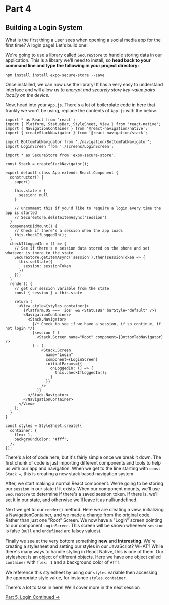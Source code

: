 # Part 4
## Building a Login System

What is the first thing a user sees when opening a social media app for the first time? A login page! Let's build one!

We're going to use a library called `SecureStore` to handle storing data in our application. This is a library we'll need to install, so **head back to your command line and type the following in your project directory:**

```
npm install install expo-secure-store --save
```

Once installed, we can now use the library! It has a very easy to understand interface and will allow us *to encrypt and securely store key-value pairs locally on the device.*

Now, head into your `App.js`. There's a lot of boilerplate code in here that frankly we won't be using, replace the contents of `App.js` with the below.

```
import * as React from 'react';
import { Platform, StatusBar, StyleSheet, View } from 'react-native';
import { NavigationContainer } from '@react-navigation/native';
import { createStackNavigator } from '@react-navigation/stack';

import BottomTabNavigator from './navigation/BottomTabNavigator';
import LoginScreen from './screens/LoginScreen';

import * as SecureStore from 'expo-secure-store';

const Stack = createStackNavigator();

export default class App extends React.Component {
  constructor() {
    super()

    this.state = {
      session: null
    }

    // uncomment this if you'd like to require a login every time the app is started
    // SecureStore.deleteItemAsync('session')
  }
  componentDidMount() {
    // Check if there's a session when the app loads
    this.checkIfLoggedIn();
  }
  checkIfLoggedIn = () => {
    // See if there's a session data stored on the phone and set whatever is there to the state
    SecureStore.getItemAsync('session').then(sessionToken => {
      this.setState({
        session: sessionToken
      })
    });
  }
  render() {
    // get our session variable from the state
    const { session } = this.state

    return (
      <View style={styles.container}>
        {Platform.OS === 'ios' && <StatusBar barStyle="default" />}
        <NavigationContainer>
          <Stack.Navigator>
            {/* Check to see if we have a session, if so continue, if not login */}
            {session ? (
              <Stack.Screen name="Root" component={BottomTabNavigator} />
            ) : (
                <Stack.Screen
                  name="Login"
                  component={LoginScreen}
                  initialParams={{
                    onLoggedIn: () => {
                      this.checkIfLoggedIn();
                    }
                  }}
                />
              )}
          </Stack.Navigator>
        </NavigationContainer>
      </View>
    );
  }
}

const styles = StyleSheet.create({
  container: {
    flex: 1,
    backgroundColor: '#fff',
  },
});

```

There's a lot of code here, but it's fairly simple once we break it down. The first chunk of code is just importing different components and tools to help us with our app and navigation. When we get to the line starting with `const Stack =`, this is creating a new stack based navigation system.

After, we start making a normal React component. We're going to be storing our `session` in our state if it exists. When our component mounts, we'll use `SecureStore` to determine if there's a saved session token. If there is, we'll set it in our state, and otherwise we'll leave it as null/undefined.

Next we get to our `render()` method. Here we are creating a view, initializing a NavigationContainer, and we made a change from the original code. Rather than just one "Root" Screen. We now have a "Login" screen pointing to our component `LoginScreen`. This screen will be shown whenever `session` is false (`null` and `undefined` are falsey values).

Finally we see at the very bottom something **new** and **interesting**. We're creating a stylesheet and setting our styles in our JavaScript? WHAT? While there's many ways to handle styling in React Native, this is one of them. Our stylesheet is an object of different objects. Here we have one object called `container` with `flex: 1` and a background color of `#fff`. 

We reference this stylesheet by using our `styles` variable then accessing the appropriate style value, for instance `styles.container`.

There's a lot to take in here! We'll cover more in the next session

[Part 5, Login Continued ->](part5.html)